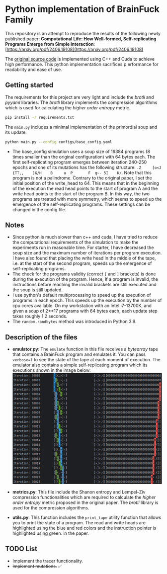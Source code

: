 # Python implementation of BrainFuck Family

This repository is an attempt to reproduce the results of the following newly published paper:
**Computational Life: How Well-formed,
Self-replicating Programs Emerge from Simple
Interaction**: [https://arxiv.org/pdf/2406.19108](https://arxiv.org/pdf/2406.19108)

The [original source code](https://github.com/paradigms-of-intelligence/cubff) is implemented using C++ and Cuda to
achieve high performance.
This python implementation sacrifices p erformance for readability and ease of use.

## Getting started

The requirements for this project are very light and include the _brotli_ and _pyyaml_ libraries.
The _brotli_ library implements the compression algorithms which is used for calculating the _higher order entropy_
metric.

```bash
pip install -r requirements.txt
```

The `main.py` includes a minimal implementation of the primordial soup and its update.

```bash
python main.py --config configs/base_config.yaml
```

* The base_config simulation uses a soup size of 16384 programs (8 times smaller than the original configuration) with
  64 bytes each. The first self-replicating program
  emerges between iteration 240-250 epochs and one of its mutations has the following
  structure: `.Z     [o<J {TT,,    ]G/H    B     u  P_      F  q~- 5I    K/`. Note that this program is not a
  palindrome. Contrary to the original paper, I set the initial position of the write_head to 64. This means that in the
  beginning of the execution the read head points to the start of program A and the write head points to the start of
  the program B. In this way, the two programs are treated with more symmetry, which seems to speed up the
  emergence of the self-replicating programs. These settings can be changed in the config file.

## Notes

* Since python is much slower than c++ and cuda, I have tried to reduce the computational requirements of the simulation
  to make the experiments run in reasonable time. For starter, I have decreased the soup size and the maximum number of
  iterations per program execution. I have also found that placing the write head in the middle of the tape, i.e. at the
  start of the second program, speeds up the emergence of self-replicating programs.
* The check for the programs validity (correct `[` and `]` brackets) is done during the execution of the program. Hence,
  If a program is invalid, the instructions before reaching the invalid brackets are still executed and the soup is
  still updated.
* I use python's default multiprocessing to speed up the execution of programs in each epoch. This speeds up the
  execution by the number of cpu cores available. On my workstation with an Intel i7-13700K, and given a soup of 2**17
  programs with 64 bytes each, each update step takes roughly 1.2 seconds.
* The `random.randbytes` method was introduced in Python 3.9.

## Description of the files

* **emulator.py**: The `emulate` function in this file receives a _bytearray_ tape that contains a BrainFuck program and
  emulates it. You can pass `verbose=1` to see the state of the tape at each moment of
  execution. The emulator also contains a simple self-replicating program which its executions shown in the image
  below: ![State of the tape](data/tape_state.png)

* **metrics.py**: This file include the Shanon entropy and Lempel–Ziv compression functionalities which are required to
  calculate the _higher order entropy_ metric proposed in the original paper. The _brotli_ library is used for the
  compression algorithms.
* **utils.py**: This function includes the `print_tape` utility function that allows you to print the state of a
  program. The read and write heads are highlighted using the blue and red colors and the instruction pointer is
  highlighted using green.
  in the paper.

## TODO List

* Implement the tracer functionality.
* ~~Implement mutations.~~ :white_check_mark: